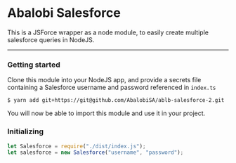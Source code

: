 # Abalobi Salesforce

This is a JSForce wrapper as a node module, to easily create multiple salesforce queries in NodeJS.

---------------

### Getting started

Clone this module into your NodeJS app, 
and provide a secrets file containing a Salesforce username and password referenced in `index.ts`

    $ yarn add git+https://git@github.com/AbalobiSA/ablb-salesforce-2.git

You will now be able to import this module and use it in your project.

### Initializing

```js
let Salesforce = require("./dist/index.js");
let salesforce = new Salesforce("username", "password");
```